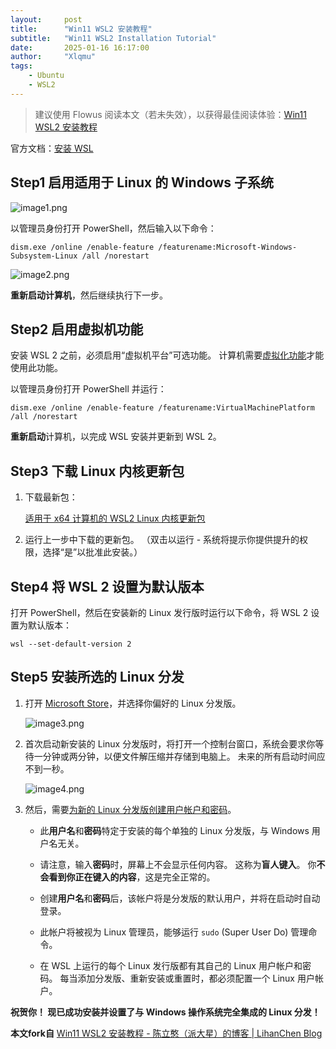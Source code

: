 ```yaml
---
layout:     post
title:      "Win11 WSL2 安装教程"
subtitle:   "Win11 WSL2 Installation Tutorial"
date:       2025-01-16 16:17:00
author:     "Xlqmu"
tags:
    - Ubuntu
    - WSL2
---
```


> 建议使用 Flowus 阅读本文（若未失效），以获得最佳阅读体验：[Win11 WSL2 安装教程](https://flowus.cn/lihanchen/share/ecfd58ff-e166-4214-8ac5-bf06d069048d?code=4PP1RS)

官方文档：[安装 WSL](https://learn.microsoft.com/zh-cn/windows/wsl/install)

## Step1 启用适用于 Linux 的 Windows 子系统

![image1.png](/img/in-post/About_Ubuntu/Win11-WSL2-Installation-Tutorial/image1.png)

以管理员身份打开 PowerShell，然后输入以下命令：

```Shell
dism.exe /online /enable-feature /featurename:Microsoft-Windows-Subsystem-Linux /all /norestart
```

![image2.png](/img/in-post/About_Ubuntu/Win11-WSL2-Installation-Tutorial/image2.png)

**重新启动计算机**，然后继续执行下一步。

## Step2 启用虚拟机功能

安装 WSL 2 之前，必须启用“虚拟机平台”可选功能。 计算机需要[虚拟化功能](https://learn.microsoft.com/zh-cn/windows/wsl/troubleshooting#error-0x80370102-the-virtual-machine-could-not-be-started-because-a-required-feature-is-not-installed)才能使用此功能。

以管理员身份打开 PowerShell 并运行：

```Shell
dism.exe /online /enable-feature /featurename:VirtualMachinePlatform /all /norestart
```

**重新启动**计算机，以完成 WSL 安装并更新到 WSL 2。

## Step3 下载 Linux 内核更新包

1. 下载最新包：
   
    [适用于 x64 计算机的 WSL2 Linux 内核更新包](https://wslstorestorage.blob.core.windows.net/wslblob/wsl_update_x64.msi)

2. 运行上一步中下载的更新包。 （双击以运行 - 系统将提示你提供提升的权限，选择“是”以批准此安装。）

## Step4 将 WSL 2 设置为默认版本

打开 PowerShell，然后在安装新的 Linux 发行版时运行以下命令，将 WSL 2 设置为默认版本：

```Shell
wsl --set-default-version 2
```

## Step5 安装所选的 Linux 分发

1. 打开 [Microsoft Store](https://aka.ms/wslstore)，并选择你偏好的 Linux 分发版。
   
    ![image3.png](/img/in-post/About_Ubuntu/Win11-WSL2-Installation-Tutorial/image3.png)

2. 首次启动新安装的 Linux 分发版时，将打开一个控制台窗口，系统会要求你等待一分钟或两分钟，以便文件解压缩并存储到电脑上。 未来的所有启动时间应不到一秒。
   
    ![image4.png](/img/in-post/About_Ubuntu/Win11-WSL2-Installation-Tutorial/image4.png)

3. 然后，需要[为新的 Linux 分发版创建用户帐户和密码](https://learn.microsoft.com/zh-cn/windows/wsl/setup/environment#set-up-your-linux-username-and-password)。
   
   - 此**用户名**和**密码**特定于安装的每个单独的 Linux 分发版，与 Windows 用户名无关。
   
   - 请注意，输入**密码**时，屏幕上不会显示任何内容。 这称为**盲人键入**。 你**不会看到你正在键入的内容**，这是完全正常的。
   
   - 创建**用户名**和**密码**后，该帐户将是分发版的默认用户，并将在启动时自动登录。
   
   - 此帐户将被视为 Linux 管理员，能够运行 `sudo` (Super User Do) 管理命令。
   
   - 在 WSL 上运行的每个 Linux 发行版都有其自己的 Linux 用户帐户和密码。 每当添加分发版、重新安装或重置时，都必须配置一个 Linux 用户帐户。

**祝贺你！ 现已成功安装并设置了与 Windows 操作系统完全集成的 Linux 分发！**



**本文fork自** [Win11 WSL2 安装教程 - 陈立憨（派大星）的博客 | LihanChen Blog](https://lihanchen2004.github.io/2024/05/02/Win11-WSL2-Installation-Tutorial/)